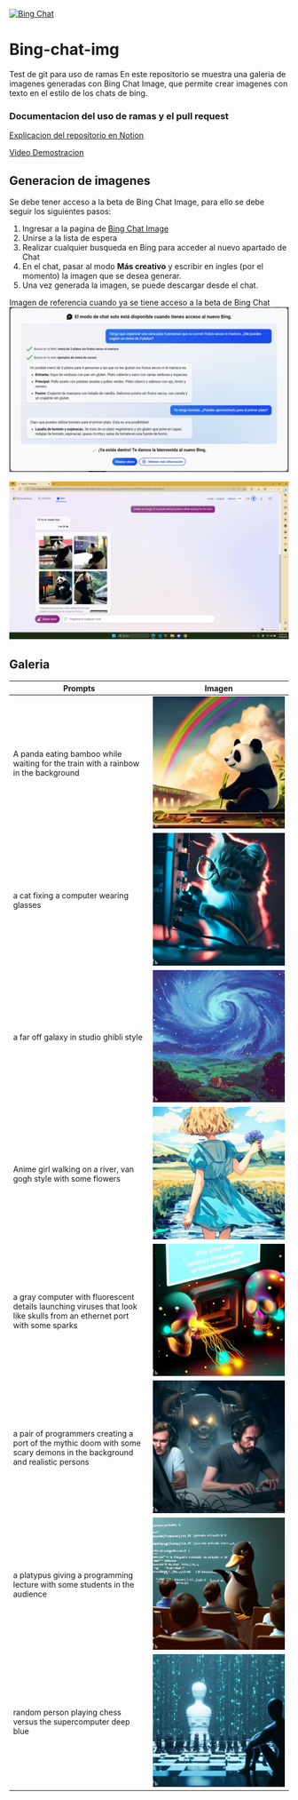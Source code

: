 [![Bing Chat](https://livesino.net/wp-content/uploads/2020/10/new-bing-logo.jpg)](https://www.bing.com/new)

# Bing-chat-img
Test de git para uso de ramas
En este repositorio se muestra una galeria de imagenes generadas con Bing Chat Image, que permite crear imagenes con texto en el estilo de los chats de bing.

### Documentacion del uso de ramas y el pull request
[Explicacion del repositorio en Notion](https://gilbertscript.notion.site/Ramas-y-Conflictos-548fcd5b9b0a4f1180fa5297248135ac)

[Video Demostracion](https://drive.google.com/file/d/1E3yC7P6aBlwFqRQLL4TCpYptgVblg_TH/view?usp=share_link)

## Generacion de imagenes
Se debe tener acceso a la beta de Bing Chat Image, para ello se debe seguir los siguientes pasos:

1. Ingresar a la pagina de [Bing Chat Image](https://www.bing.com/new)
2. Unirse a la lista de espera
3. Realizar cualquier busqueda en Bing para acceder al nuevo apartado de Chat
4. En el chat, pasar al modo **Más creativo** y escribir en ingles (por el momento) la imagen que se desea generar.
5. Una vez generada la imagen, se puede descargar desde el chat.


Imagen de referencia cuando ya se tiene acceso a la beta de Bing Chat
[![Bing Chat waitlist](img/acces.png)](https://www.bing.com/new)

[![Bing Chat](img/output.png)](https://www.bing.com/new)
## Galeria

Prompts | Imagen
---|---
A panda eating bamboo while waiting for the train with a rainbow in the background | ![panda](img/panda.jpg)
a cat fixing a computer wearing glasses | ![cat](img/cat.jpg)
a far off galaxy in studio ghibli style | ![ghibly](img/style.jpg)
Anime girl walking on a river, van gogh style with some flowers | ![Anime](img/anime.jpg)
a gray computer with fluorescent details launching viruses that look like skulls from an ethernet port with some sparks | ![vius](img/vius.jpg)
a pair of programmers creating a port of the mythic doom with some scary demons in the background and realistic persons | ![](img/doom.jpg)
a platypus giving a programming lecture with some students in the audience | ![](img/ornito.jpg)
random person playing chess versus the supercomputer deep blue | ![](img/deep.jpg)
